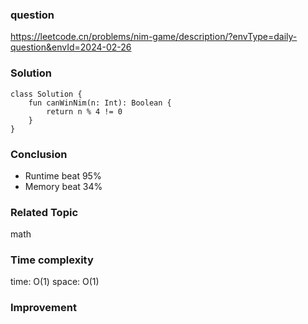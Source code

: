 ### question
https://leetcode.cn/problems/nim-game/description/?envType=daily-question&envId=2024-02-26

### Solution
```
class Solution {
    fun canWinNim(n: Int): Boolean {
        return n % 4 != 0
    }
}
```
### Conclusion
- Runtime beat 95% 
- Memory beat 34%

### Related Topic
math

### Time complexity
time: O(1)
space: O(1)

### Improvement